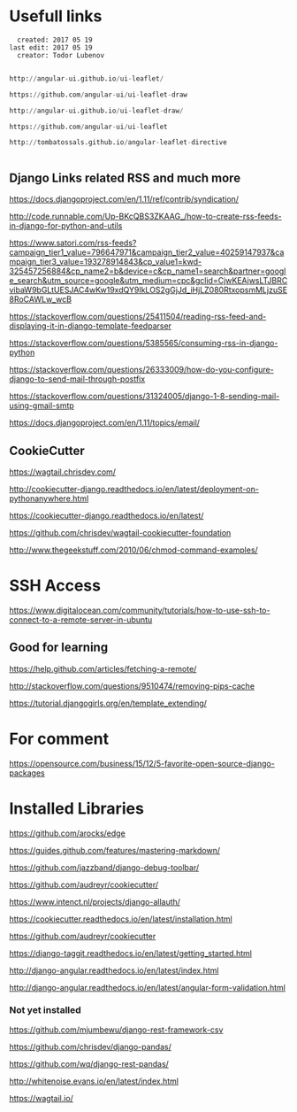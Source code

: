 # Usefull links

```docker
  created: 2017 05 19
last edit: 2017 05 19
  creator: Todor Lubenov

``` 

```python

http://angular-ui.github.io/ui-leaflet/

https://github.com/angular-ui/ui-leaflet-draw

http://angular-ui.github.io/ui-leaflet-draw/

https://github.com/angular-ui/ui-leaflet

http://tombatossals.github.io/angular-leaflet-directive



```


## Django Links related RSS and much more

https://docs.djangoproject.com/en/1.11/ref/contrib/syndication/

http://code.runnable.com/Up-BKcQBS3ZKAAG_/how-to-create-rss-feeds-in-django-for-python-and-utils

https://www.satori.com/rss-feeds?campaign_tier1_value=796647971&campaign_tier2_value=40259147937&campaign_tier3_value=193278914843&cp_value1=kwd-325457256884&cp_name2=b&device=c&cp_name1=search&partner=google_search&utm_source=google&utm_medium=cpc&gclid=CjwKEAjwsLTJBRCvibaW9bGLtUESJAC4wKw19xdQY9IkLOS2gGjJd_iHjLZ080RtxopsmMLjzuSE8RoCAWLw_wcB

https://stackoverflow.com/questions/25411504/reading-rss-feed-and-displaying-it-in-django-template-feedparser

https://stackoverflow.com/questions/5385565/consuming-rss-in-django-python

https://stackoverflow.com/questions/26333009/how-do-you-configure-django-to-send-mail-through-postfix

https://stackoverflow.com/questions/31324005/django-1-8-sending-mail-using-gmail-smtp

https://docs.djangoproject.com/en/1.11/topics/email/




## CookieCutter

https://wagtail.chrisdev.com/

http://cookiecutter-django.readthedocs.io/en/latest/deployment-on-pythonanywhere.html

https://cookiecutter-django.readthedocs.io/en/latest/

https://github.com/chrisdev/wagtail-cookiecutter-foundation

http://www.thegeekstuff.com/2010/06/chmod-command-examples/






# SSH Access

https://www.digitalocean.com/community/tutorials/how-to-use-ssh-to-connect-to-a-remote-server-in-ubuntu







## Good for learning

https://help.github.com/articles/fetching-a-remote/

http://stackoverflow.com/questions/9510474/removing-pips-cache

https://tutorial.djangogirls.org/en/template_extending/




# For comment 

https://opensource.com/business/15/12/5-favorite-open-source-django-packages




# Installed Libraries

https://github.com/arocks/edge

https://guides.github.com/features/mastering-markdown/

https://github.com/jazzband/django-debug-toolbar/

https://github.com/audreyr/cookiecutter/

https://www.intenct.nl/projects/django-allauth/

https://cookiecutter.readthedocs.io/en/latest/installation.html

https://github.com/audreyr/cookiecutter

https://django-taggit.readthedocs.io/en/latest/getting_started.html

http://django-angular.readthedocs.io/en/latest/index.html

http://django-angular.readthedocs.io/en/latest/angular-form-validation.html






### Not yet installed

https://github.com/mjumbewu/django-rest-framework-csv

https://github.com/chrisdev/django-pandas/

https://github.com/wq/django-rest-pandas/

http://whitenoise.evans.io/en/latest/index.html

https://wagtail.io/
